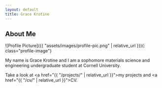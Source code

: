 ```yaml
---
layout: default
title: Grace Krotine
---
```


## About Me


![Profile Picture]({{ "assets/images/profile-pic.png" | relative_url }}){: class="profile-image"}

 
My name is Grace Krotine and I am a sophomore materials science and engineering undergraduate student at Cornell University.

Take a look at <a href="{{ "/projects/" | relative_url }}">my projects</a> and <a href="{{ "/cv/" | relative_url }}">CV</a>.
